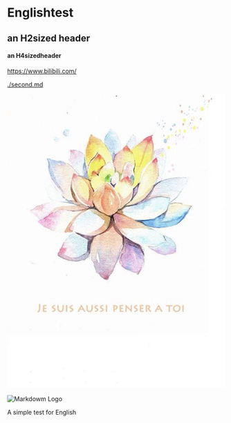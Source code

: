 # Englishtest
## an H2sized header
#### an H4sizedheader
<https://www.bilibili.com/>

[./second.md](./second.md)

![Markdown pic](/pic.jpg)

![Markdowm Logo](https://markdown-here.com/img/icon256.png)



A simple test for English
